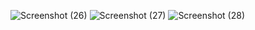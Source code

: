 ![Screenshot (26)](https://user-images.githubusercontent.com/121861111/211135521-c1d79b11-c1ae-4531-a1ef-cb7e918d4f6b.png)
![Screenshot (27)](https://user-images.githubusercontent.com/121861111/211135662-a806167d-ddf0-42ee-b394-98a255b40bfd.png)
![Screenshot (28)](https://user-images.githubusercontent.com/121861111/211135672-97ab7db1-1ab5-4be6-b37c-95ab6190aef9.png)

